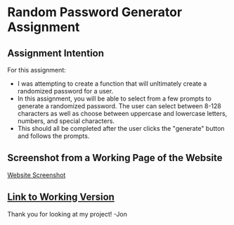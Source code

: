 # **Random Password Generator Assignment**

## **Assignment Intention**
For this assignment:
* I was attempting to create a function that will unltimately create a randomized password for a user.
* In this assignment, you will be able to select from a few prompts to generate a randomized password. The user can select between 8-128 characters as well as choose between uppercase and lowercase letters, numbers, and special characters. 
* This should all be completed after the user clicks the "generate" button and follows the prompts.

## **Screenshot from a Working Page of the Website**
[Website Screenshot](./assets/images/screenshot.png)


## [**Link to Working Version**]()

Thank you for looking at my project!
-Jon